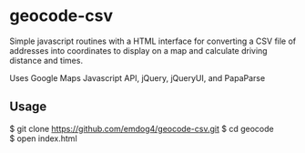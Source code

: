 # geocode-csv
Simple javascript routines with a HTML interface for converting a CSV file of addresses into coordinates to display on a map and calculate driving distance and times. 

Uses Google Maps Javascript API, jQuery, jQueryUI, and PapaParse

## Usage
  $ git clone https://github.com/emdog4/geocode-csv.git
  $ cd geocode  
  $ open index.html
